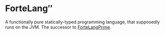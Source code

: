 # ForteLang″
A functionally pure statically-typed programming language, that supposedly runs on the JVM. The successor to [ForteLangPrime](https://github.com/JorelAli/ForteLangPrime).